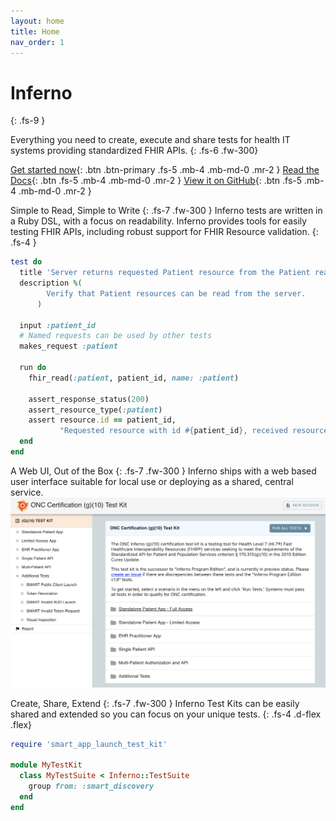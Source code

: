 ```yaml
---
layout: home
title: Home
nav_order: 1
---
```

# Inferno
{: .fs-9 }

Everything you need to create, execute and share tests for health IT systems providing standardized FHIR APIs.
{: .fs-6 .fw-300}

[Get started now](/inferno-core/getting-started){: .btn .btn-primary .fs-5 .mb-4 .mb-md-0 .mr-2 } [Read the Docs](/inferno-core/overview){: .btn .fs-5 .mb-4 .mb-md-0 .mr-2 } [View it on GitHub](https://github.com/inferno-framework/){: .btn .fs-5 .mb-4 .mb-md-0 .mr-2 }

Simple to Read, Simple to Write
{: .fs-7 .fw-300 }
Inferno tests are written in a Ruby DSL, with a focus on readability. 
Inferno provides tools for easily testing FHIR APIs, including robust support for FHIR Resource validation.
{: .fs-4 }

```ruby
test do
  title 'Server returns requested Patient resource from the Patient read interaction'
  description %(
        Verify that Patient resources can be read from the server.
      )

  input :patient_id
  # Named requests can be used by other tests
  makes_request :patient

  run do
    fhir_read(:patient, patient_id, name: :patient)

    assert_response_status(200)
    assert_resource_type(:patient)
    assert resource.id == patient_id,
           "Requested resource with id #{patient_id}, received resource with id #{resource.id}"
  end
end
```

A Web UI, Out of the Box
{: .fs-7 .fw-300 }
Inferno ships with a web based user interface suitable for local use or deploying as a shared, central service.
![Inferno Web UI](web-ui.png)

Create, Share, Extend
{: .fs-7 .fw-300 }
Inferno Test Kits can be easily shared and extended so you can focus on your unique tests.
{: .fs-4 .d-flex .flex}
```ruby
require 'smart_app_launch_test_kit'

module MyTestKit
  class MyTestSuite < Inferno::TestSuite
    group from: :smart_discovery
  end
end
```
